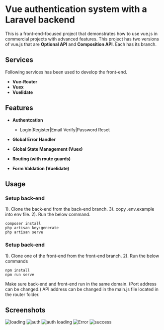 


# Vue authentication system with a Laravel backend
This is a front-end-focused project that demonstrates how to use vue.js in commercial projects with advanced features.
This project has two versions of vue.js that are **Optional API** and **Composition API**. Each has its branch.

## Services
Following services has been used to develop the front-end.
- **Vue-Router** 
- **Vuex**
- **Vuelidate**

## Features
- **Authentcation**
  - Login|Register|Email Verify|Password Reset

- **Global Error Handler**
- **Global State Management (Vuex)**
- **Routing (with route guards)**
- **Form Valdation (Vuelidate)**


## Usage

### Setup back-end
1). Clone the back-end from the back-end branch.
3). copy .env.example into env file.
2). Run the below command.
```
composer install
php artisan key:generate
php artisan serve
```
### Setup back-end

1). Clone one of the front-end from the front-end branch.
 2). Run the below commands
 ```
 npm install
 npm run serve
 ```
 Make sure back-end and front-end run in the same domain. (Port address can be changed.)
 API address can be changed in the main.js file located in the router folder.
## Screenshots
![loading](https://user-images.githubusercontent.com/47297673/155713952-ffa59af1-8bc6-4294-8d93-e86e2e57fabc.PNG)
![auth](https://user-images.githubusercontent.com/47297673/155713942-8687ee65-8391-4ba0-9717-24f1b67f4c88.PNG)
![auth loading](https://user-images.githubusercontent.com/47297673/155713955-20987d51-7102-46a6-aefa-e44065087a60.PNG)
![Error](https://user-images.githubusercontent.com/47297673/155713951-d4ed369b-e6be-41ee-921d-4ba17e77bf5b.PNG)
![success](https://user-images.githubusercontent.com/47297673/155713954-9f85fee2-39fd-45f0-8430-2d13bca7dfa3.PNG)

